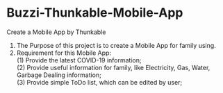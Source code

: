 # Buzzi-Thunkable-Mobile-App
Create a Mobile App by Thunkable
1. The Purpose of this project is to create a Mobile App for family using.
2. Requirement for this Mobile App:</br>
  (1) Provide the latest COVID-19 information;</br>
  (2) Provide useful information for family, like Electricity, Gas, Water, Garbage Dealing information;</br>
  (3) Provide simple ToDo list, which can be edited by user;</br>
  
